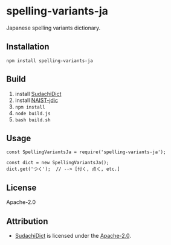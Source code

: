 # spelling-variants-ja
Japanese spelling variants dictionary.

## Installation
```
npm install spelling-variants-ja
```

## Build
1. install [SudachiDict](https://github.com/WorksApplications/SudachiDict)
2. install [NAIST-jdic](https://ja.osdn.net/projects/naist-jdic/downloads/53500/mecab-naist-jdic-0.6.3b-20111013.tar.gz/)
3. ```npm install```
4. ```node build.js```
5. ```bash build.sh```

## Usage
```
const SpellingVariantsJa = require('spelling-variants-ja');

const dict = new SpellingVariantsJa();
dict.get('つく');  // --> [付く, 点く, etc.]
```

## License
Apache-2.0

## Attribution
- [SudachiDict](https://github.com/WorksApplications/SudachiDict) is licensed under the [Apache-2.0](http://www.apache.org/licenses/LICENSE-2.0).

